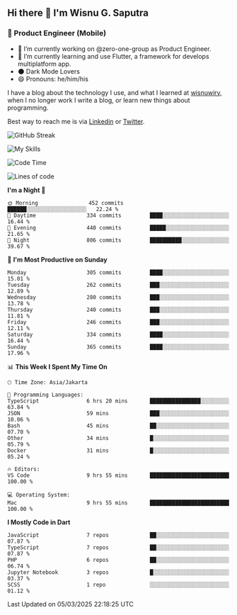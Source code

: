 ## Hi there 👋 I'm Wisnu G. Saputra

### :mobile_phone_off: Product Engineer (Mobile)

- 🔭 I’m currently working on @zero-one-group as Product Engineer.
- 🌱 I’m currently learning and use Flutter, a framework for develops multiplatform app.
- 🌑 Dark Mode Lovers
- 😄 Pronouns: he/him/his

I have a blog about the technology I use, and what I learned at [wisnuwiry](https://wisnuwiry.space/), when I no longer work I write a blog, or learn new things about programming.

Best way to reach me is via [Linkedin](https://www.linkedin.com/in/wisnu-saputra/) or [Twitter](https://twitter.com/wisnuwiry).

![GitHub Streak](https://streak-stats.demolab.com?user=wisnuwiry&theme=dark&hide_border=true)

![My Skills](https://skillicons.dev/icons?i=dart,flutter,kotlin,swift,go,js,css,neovim,git,linux&perline=5)

<!--START_SECTION:waka-->
![Code Time](http://img.shields.io/badge/Code%20Time-1%2C738%20hrs%2026%20mins-blue)

![Lines of code](https://img.shields.io/badge/From%20Hello%20World%20I%27ve%20Written-3.9%20million%20lines%20of%20code-blue)

**I'm a Night 🦉** 

```text
🌞 Morning                452 commits         ██████░░░░░░░░░░░░░░░░░░░   22.24 % 
🌆 Daytime                334 commits         ████░░░░░░░░░░░░░░░░░░░░░   16.44 % 
🌃 Evening                440 commits         █████░░░░░░░░░░░░░░░░░░░░   21.65 % 
🌙 Night                  806 commits         ██████████░░░░░░░░░░░░░░░   39.67 % 
```
📅 **I'm Most Productive on Sunday** 

```text
Monday                   305 commits         ████░░░░░░░░░░░░░░░░░░░░░   15.01 % 
Tuesday                  262 commits         ███░░░░░░░░░░░░░░░░░░░░░░   12.89 % 
Wednesday                280 commits         ███░░░░░░░░░░░░░░░░░░░░░░   13.78 % 
Thursday                 240 commits         ███░░░░░░░░░░░░░░░░░░░░░░   11.81 % 
Friday                   246 commits         ███░░░░░░░░░░░░░░░░░░░░░░   12.11 % 
Saturday                 334 commits         ████░░░░░░░░░░░░░░░░░░░░░   16.44 % 
Sunday                   365 commits         ████░░░░░░░░░░░░░░░░░░░░░   17.96 % 
```


📊 **This Week I Spent My Time On** 

```text
🕑︎ Time Zone: Asia/Jakarta

💬 Programming Languages: 
TypeScript               6 hrs 20 mins       ████████████████░░░░░░░░░   63.84 % 
JSON                     59 mins             ███░░░░░░░░░░░░░░░░░░░░░░   10.06 % 
Bash                     45 mins             ██░░░░░░░░░░░░░░░░░░░░░░░   07.70 % 
Other                    34 mins             █░░░░░░░░░░░░░░░░░░░░░░░░   05.79 % 
Docker                   31 mins             █░░░░░░░░░░░░░░░░░░░░░░░░   05.24 % 

🔥 Editors: 
VS Code                  9 hrs 55 mins       █████████████████████████   100.00 % 

💻 Operating System: 
Mac                      9 hrs 55 mins       █████████████████████████   100.00 % 
```

**I Mostly Code in Dart** 

```text
JavaScript               7 repos             ██░░░░░░░░░░░░░░░░░░░░░░░   07.87 % 
TypeScript               7 repos             ██░░░░░░░░░░░░░░░░░░░░░░░   07.87 % 
PHP                      6 repos             ██░░░░░░░░░░░░░░░░░░░░░░░   06.74 % 
Jupyter Notebook         3 repos             █░░░░░░░░░░░░░░░░░░░░░░░░   03.37 % 
SCSS                     1 repo              ░░░░░░░░░░░░░░░░░░░░░░░░░   01.12 % 
```




 Last Updated on 05/03/2025 22:18:25 UTC
<!--END_SECTION:waka-->
